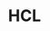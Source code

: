 ---
facebook: https://facebook.com/HCLTechnologies
instagram: http://instagram.com/hcltech
linkedin: https://linkedin.com/company/hcl-technologies
logohandle: hcltech
pinterest: http://pinterest.com/hcltech
sort: hcltech
title: HCL
twitter: https://x.com/hcltech
website: https://www.hcltech.com/
wikipedia: https://en.wikipedia.org/wiki/HCL_Technologies
youtube: https://youtube.com/user/HCLTechtube
---
